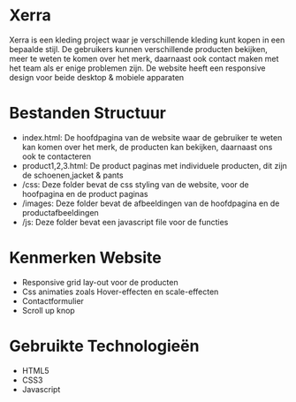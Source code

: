 # Xerra
Xerra is een kleding project waar je verschillende kleding kunt kopen in een bepaalde stijl. De gebruikers kunnen verschillende producten bekijken, meer te weten te komen over het merk, daarnaast ook contact maken met het team als er enige problemen zijn. De website heeft een responsive design voor beide desktop & mobiele apparaten
# Bestanden Structuur
- index.html: De hoofdpagina van de website waar de gebruiker te weten kan komen over het merk, de producten kan bekijken, daarnaast ons ook te contacteren
- product1,2,3.html: De product paginas met individuele producten, dit zijn de schoenen,jacket & pants
- /css: Deze folder bevat de css styling van de website, voor de hoofpagina en de product paginas
- /images: Deze folder bevat de afbeeldingen van de hoofdpagina en de productafbeeldingen
- /js: Deze folder bevat een javascript file voor de functies
# Kenmerken Website
- Responsive grid lay-out voor de producten
- Css animaties zoals Hover-effecten en scale-effecten
- Contactformulier
- Scroll up knop
# Gebruikte Technologieën 
- HTML5
- CSS3
- Javascript
